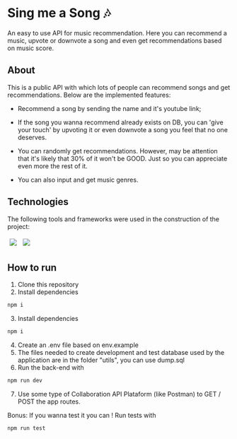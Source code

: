 # Sing me a Song 🎶

An easy to use API for music recommendation. Here you can recommend a music, upvote or downvote a song and even get recommendations based on music score.

## About

This is a public API with which lots of people can recommend songs and get recommendations. Below are the implemented features:

- Recommend a song by sending the name and it's youtube link;

- If the song you wanna recommend already exists on DB, you can 'give your touch' by upvoting it or even downvote a song you feel that no one deserves.

- You can randomly get recommendations. However, may be attention that it's likely that 30% of it won't be GOOD. Just so you can appreciate even more the rest of it.

- You can also input and get music genres.

## Technologies

The following tools and frameworks were used in the construction of the project:<br>
<p>
  <img style='margin: 5px;' src="https://img.shields.io/badge/react-app%20-%2320232a.svg?&style=for-the-badge&color=60ddf9&logo=react&logoColor=%2361DAFB"/>
  <img style='margin: 5px;' src="https://img.shields.io/badge/react_route%20-%2320232a.svg?&style=for-the-badge&logo=react&logoColor=%2361DAFB"/>
</p>

## How to run

1. Clone this repository
2. Install dependencies
```bash
npm i
```
3. Install dependencies
```bash
npm i
```
4. Create an .env file based on env.example
5. The files needed to create development and test database used by the application are in the folder "utils", you can use dump.sql
6. Run the back-end with
```bash
npm run dev
```
7. Use some type of Collaboration API Plataform (like Postman) to GET / POST the app routes.

Bonus: If you wanna test it you can ! Run tests with
```bash
npm run test
```
